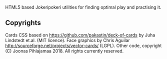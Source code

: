 HTML5 based Jokeripokeri utilities for finding optimal play and practising it.

## Copyrights

Cards CSS based on https://github.com/pakastin/deck-of-cards by Juha Lindstedt et.al. (MIT licence).
Face graphics by Chris Aguilar http://sourceforge.net/projects/vector-cards/ (LGPL).
Other code, copyright (C) Joonas Pihlajamaa 2018. All rights currently reserved.
